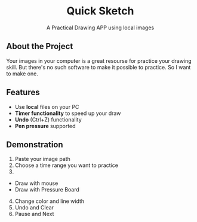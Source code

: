 <h1 align="center">Quick Sketch</h1>
<p align="center">A Practical Drawing APP using local images </p>

## About the Project
Your images in your computer is a great resourse for practice your drawing skill. But there's no such software to make it possible to practice. So I want to make one.

## Features
- Use **local** files on your PC
- **Timer functionality** to speed up your draw  
- **Undo** (Ctrl+Z) functionality
- **Pen pressure** supported

## Demonstration
1. Paste your image path
2. Choose a time range you want to practice
3. 
* Draw with mouse 
* Draw with Pressure Board
4. Change color and line width
5. Undo and Clear
6. Pause and Next
